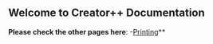 ## Welcome to Creator++ Documentation


**Please check the other pages here**:
-[Printing](https://github.com/Dabbyboigamer/Creator--Docs/blob/gh-pages/Printing)**
